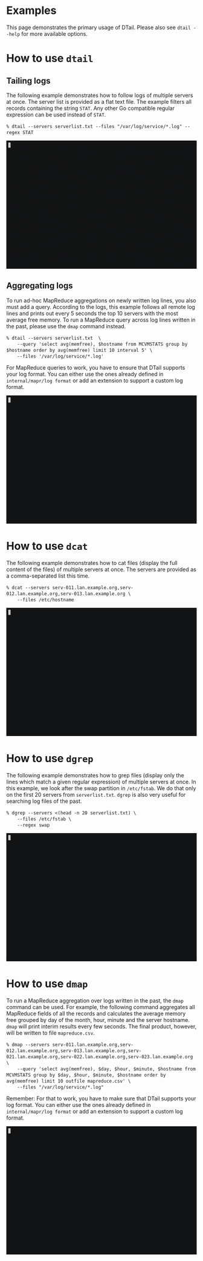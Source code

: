 Examples
========

This page demonstrates the primary usage of DTail. Please also see ``dtail --help`` for more available options.

# How to use ``dtail``

## Tailing logs

The following example demonstrates how to follow logs of multiple servers at once. The server list is provided as a flat text file. The example filters all records containing the string ``STAT``. Any other Go compatible regular expression can be used instead of ``STAT``.

```shell
% dtail --servers serverlist.txt --files "/var/log/service/*.log" --regex STAT
```

![dtail](dtail.gif "Tail example")

## Aggregating logs

To run ad-hoc MapReduce aggregations on newly written log lines, you also must add a query. According to the logs, this example follows all remote log lines and prints out every 5 seconds the top 10 servers with the most average free memory. To run a MapReduce query across log lines written in the past, please use the ``dmap`` command instead.

```shell
% dtail --servers serverlist.txt  \
    --query 'select avg(memfree), $hostname from MCVMSTATS group by $hostname order by avg(memfree) limit 10 interval 5' \
    --files '/var/log/service/*.log'
```

For MapReduce queries to work, you have to ensure that DTail supports your log format. You can either use the ones already defined in ``internal/mapr/log format`` or add an extension to support a custom log format.

![dtail-map](dtail-map.gif "Tail mapreduce example")

# How to use ``dcat``

The following example demonstrates how to cat files (display the full content of the files) of multiple servers at once. The servers are provided as a comma-separated list this time.

```shell
% dcat --servers serv-011.lan.example.org,serv-012.lan.example.org,serv-013.lan.example.org \
    --files /etc/hostname
```

![dcat](dcat.gif "Cat example")

# How to use ``dgrep``

The following example demonstrates how to grep files (display only the lines which match a given regular expression) of multiple servers at once. In this example, we look after the swap partition in ``/etc/fstab``. We do that only on the first 20 servers from ``serverlist.txt``. ``dgrep`` is also very useful for searching log files of the past.

```shell
% dgrep --servers <(head -n 20 serverlist.txt) \
    --files /etc/fstab \
    --regex swap
```

![dgrep](dgrep.gif "Grep example")

# How to use ``dmap``

To run a MapReduce aggregation over logs written in the past, the ``dmap`` command can be used. For example, the following command aggregates all MapReduce fields of all the records and calculates the average memory free grouped by day of the month, hour, minute and the server hostname. ``dmap`` will print interim results every few seconds. The final product, however, will be written to file ``mapreduce.csv``.

```shell
% dmap --servers serv-011.lan.example.org,serv-012.lan.example.org,serv-013.lan.example.org,serv-021.lan.example.org,serv-022.lan.example.org,serv-023.lan.example.org \
    --query 'select avg(memfree), $day, $hour, $minute, $hostname from MCVMSTATS group by $day, $hour, $minute, $hostname order by avg(memfree) limit 10 outfile mapreduce.csv' \
    --files "/var/log/service/*.log"
```

Remember: For that to work, you have to make sure that DTail supports your log format. You can either use the ones already defined in ``internal/mapr/log format`` or add an extension to support a custom log format.

![dmap](dmap.gif "DMap example")
